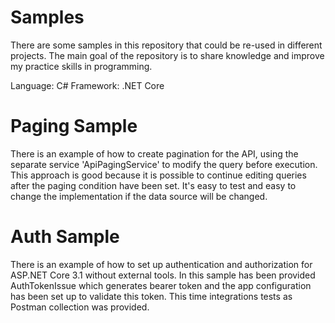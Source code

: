 # Samples
There are some samples in this repository that could be re-used in different projects. 
The main goal of the repository is to share knowledge and improve my practice skills in programming.  

Language: C# 
Framework: .NET Core

# Paging Sample
There is an example of how to create pagination for the API, using the separate service 'ApiPagingService' to modify the query before execution.
This approach is good because it is possible to continue editing queries after the paging condition have been set. 
It's easy to test and easy to change the implementation if the data source will be changed.

# Auth Sample
There is an example of how to set up authentication and authorization for ASP.NET Core 3.1 without external tools.
In this sample has been provided AuthTokenIssue which generates bearer token and the app configuration has been set up to validate this token.
This time integrations tests as Postman collection was provided.